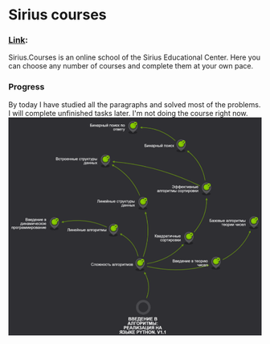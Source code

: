 # Sirius courses
### [Link]('https://education.yandex.ru/handbook/algorithms'):
Sirius.Courses is an online school of the Sirius Educational Center. Here you can choose any number of courses and complete them at your own pace.
### Progress
By today I have studied all the paragraphs and solved most of the problems. I will complete unfinished tasks later. I'm not doing the course right now.
![Algorithms](https://github.com/funmagster/Learn_Algorithms/blob/main/img/sirius-course-topic.png)
